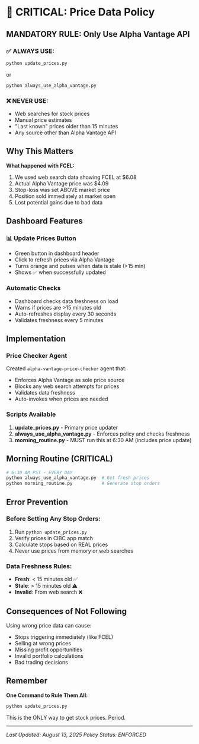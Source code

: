 # 🚨 CRITICAL: Price Data Policy

## MANDATORY RULE: Only Use Alpha Vantage API

### ✅ ALWAYS USE:
```bash
python update_prices.py
```
or
```bash
python always_use_alpha_vantage.py
```

### ❌ NEVER USE:
- Web searches for stock prices
- Manual price estimates
- "Last known" prices older than 15 minutes
- Any source other than Alpha Vantage API

## Why This Matters

**What happened with FCEL:**
1. We used web search data showing FCEL at $6.08
2. Actual Alpha Vantage price was $4.09
3. Stop-loss was set ABOVE market price
4. Position sold immediately at market open
5. Lost potential gains due to bad data

## Dashboard Features

### 📊 Update Prices Button
- Green button in dashboard header
- Click to refresh prices via Alpha Vantage
- Turns orange and pulses when data is stale (>15 min)
- Shows ✅ when successfully updated

### Automatic Checks
- Dashboard checks data freshness on load
- Warns if prices are >15 minutes old
- Auto-refreshes display every 30 seconds
- Validates freshness every 5 minutes

## Implementation

### Price Checker Agent
Created `alpha-vantage-price-checker` agent that:
- Enforces Alpha Vantage as sole price source
- Blocks any web search attempts for prices
- Validates data freshness
- Auto-invokes when prices are needed

### Scripts Available
1. **update_prices.py** - Primary price updater
2. **always_use_alpha_vantage.py** - Enforces policy and checks freshness
3. **morning_routine.py** - MUST run this at 6:30 AM (includes price update)

## Morning Routine (CRITICAL)

```bash
# 6:30 AM PST - EVERY DAY
python always_use_alpha_vantage.py  # Get fresh prices
python morning_routine.py           # Generate stop orders
```

## Error Prevention

### Before Setting Any Stop Orders:
1. Run `python update_prices.py`
2. Verify prices in CIBC app match
3. Calculate stops based on REAL prices
4. Never use prices from memory or web searches

### Data Freshness Rules:
- **Fresh**: < 15 minutes old ✅
- **Stale**: > 15 minutes old ⚠️
- **Invalid**: From web search ❌

## Consequences of Not Following

Using wrong price data can cause:
- Stops triggering immediately (like FCEL)
- Selling at wrong prices
- Missing profit opportunities
- Invalid portfolio calculations
- Bad trading decisions

## Remember

**One Command to Rule Them All:**
```bash
python update_prices.py
```

This is the ONLY way to get stock prices. Period.

---

*Last Updated: August 13, 2025*
*Policy Status: ENFORCED*